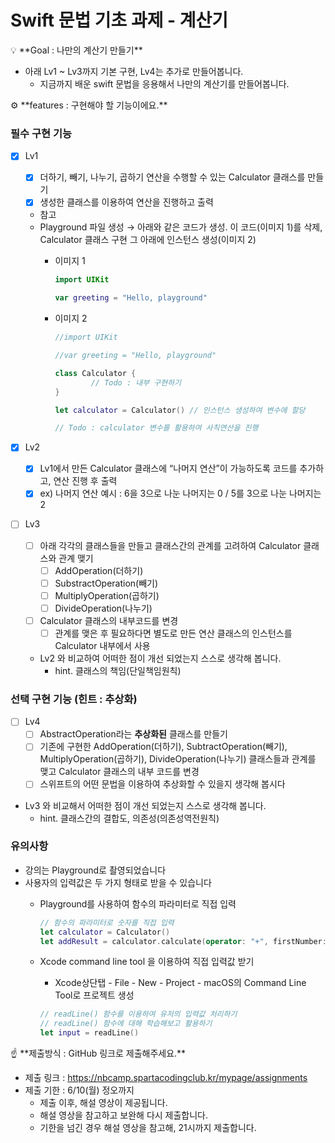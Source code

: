 # Swift 문법 기초 과제 - 계산기

<aside>
💡 **Goal : 나만의 계산기 만들기**

</aside>

- 아래 Lv1 ~ Lv3까지 기본 구현, Lv4는 추가로 만들어봅니다.
    - 지금까지 배운 swift 문법을 응용해서 나만의 계산기를 만들어봅니다.

<aside>
⚙ **features : 구현해야 할 기능이에요.**

</aside>

### 필수 구현 기능

- [x]  Lv1
    - [x]  더하기, 빼기, 나누기, 곱하기 연산을 수행할 수 있는 Calculator 클래스를 만들기
    - [x]  생성한 클래스를 이용하여 연산을 진행하고 출력
    - 참고
    - Playground 파일 생성 → 아래와 같은 코드가 생성. 이 코드(이미지 1)를 삭제, Calculator 클래스 구현
    그 아래에 인스턴스 생성(이미지 2)
        - 이미지 1
            
            ```swift
            import UIKit
            
            var greeting = "Hello, playground"
            ```
            
        - 이미지 2
            
            ```swift
            //import UIKit
            
            //var greeting = "Hello, playground"
            
            class Calculator {
            		// Todo : 내부 구현하기
            }
            
            let calculator = Calculator() // 인스턴스 생성하여 변수에 할당
            
            // Todo : calculator 변수를 활용하여 사칙연산을 진행
            ```
            
        
- [x]  Lv2
    - [x]  Lv1에서 만든 Calculator 클래스에 “나머지 연산”이 가능하도록 코드를 추가하고, 연산 진행 후 출력
    - [x]  ex) 나머지 연산 예시 : 6을 3으로 나눈 나머지는 0 / 5를 3으로 나눈 나머지는 2

- [ ]  Lv3
    - [ ]  아래 각각의 클래스들을 만들고 클래스간의 관계를 고려하여 Calculator 클래스와 관계 맺기
        - [ ]  AddOperation(더하기)
        - [ ]  SubstractOperation(빼기)
        - [ ]  MultiplyOperation(곱하기)
        - [ ]  DivideOperation(나누기)
    - [ ]  Calculator 클래스의 내부코드를 변경
        - [ ]  관계를 맺은 후 필요하다면 별도로 만든 연산 클래스의 인스턴스를 Calculator 내부에서 사용
    - Lv2 와 비교하여 어떠한 점이 개선 되었는지 스스로 생각해 봅니다.
        - hint. 클래스의 책임(단일책임원칙)
    

### 선택 구현 기능 (힌트 : 추상화)

- [ ]  Lv4
    - [ ]  AbstractOperation라는 **추상화된** 클래스를 만들기
    - [ ]  기존에 구현한 AddOperation(더하기), SubtractOperation(빼기), MultiplyOperation(곱하기), DivideOperation(나누기) 클래스들과 관계를 맺고 Calculator 클래스의 내부 코드를 변경
    - [ ]  스위프트의 어떤 문법을 이용하여 추상화할 수 있을지 생각해 봅시다
- Lv3 와 비교해서 어떠한 점이 개선 되었는지 스스로 생각해 봅니다.
    - hint. 클래스간의 결합도, 의존성(의존성역전원칙)

### 유의사항

- 강의는 Playground로 촬영되었습니다
- 사용자의 입력값은 두 가지 형태로 받을 수 있습니다
    - Playground를 사용하여 함수의 파라미터로 직접 입력
        
        ```swift
        // 함수의 파라미터로 숫자를 직접 입력
        let calculator = Calculator()
        let addResult = calculator.calculate(operator: "+", firstNumber: 10, secondNumber: 20)
        ```
        
    - Xcode command line tool 을 이용하여 직접 입력값 받기
        - Xcode상단탭 - File - New - Project - macOS의 Command Line Tool로 프로젝트 생성
        
        
        ```swift
        // readLine() 함수를 이용하여 유저의 입력값 처리하기
        // readLine() 함수에 대해 학습해보고 활용하기
        let input = readLine()
        ```
        
<aside>
☝ **제출방식 : GitHub 링크로 제출해주세요.**

</aside>

- 제출 링크 : https://nbcamp.spartacodingclub.kr/mypage/assignments
- 제출 기한 : 6/10(월) 정오까지
    - 제출 이후, 해설 영상이 제공됩니다.
    - 해설 영상을 참고하고 보완해 다시 제출합니다.
    - 기한을 넘긴 경우 해설 영상을 참고해, 21시까지 제출합니다.
